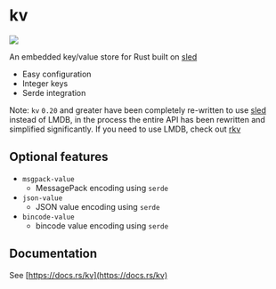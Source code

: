 # kv

<a href="https://crates.io/crates/kv">
    <img src="https://img.shields.io/crates/v/kv.svg">
</a>

An embedded key/value store for Rust built on [sled](https://docs.rs/sled)

- Easy configuration
- Integer keys
- Serde integration

Note: `kv` `0.20` and greater have been completely re-written to use [sled](https://docs.rs/sled) instead of LMDB, in the process the entire API has been rewritten and simplified significantly. If you need to use LMDB, check out [rkv](https://docs.rs/rkv)

## Optional features

* `msgpack-value`
    - MessagePack encoding using `serde`
* `json-value`
    - JSON value encoding using `serde`
* `bincode-value`
    - bincode value encoding using `serde`

## Documentation

See [https://docs.rs/kv](https://docs.rs/kv)

